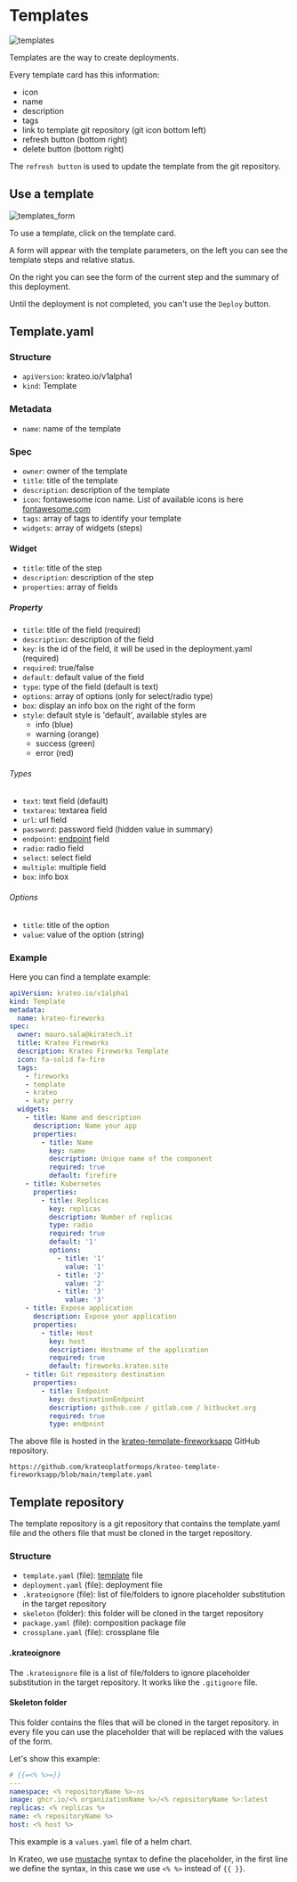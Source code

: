 # Templates

![templates](../media/app/templates.png)

Templates are the way to create deployments.

Every template card has this information:

- icon
- name
- description
- tags
- link to template git repository (git icon bottom left)
- refresh button (bottom right)
- delete button (bottom right)

The `refresh button` is used to update the template from the git repository.

## Use a template

![templates_form](../media/app/templates_form.png)

To use a template, click on the template card.

A form will appear with the template parameters, on the left you can see the template steps and relative status.

On the right you can see the form of the current step and the summary of this deployment.

Until the deployment is not completed, you can't use the `Deploy` button.

## Template.yaml

### Structure

- `apiVersion`: krateo.io/v1alpha1
- `kind`: Template

### Metadata

- `name`: name of the template

### Spec

- `owner`: owner of the template
- `title`: title of the template
- `description`: description of the template
- `icon`: fontawesome icon name. List of available icons is here [fontawesome.com](https://fontawesome.com/icons)
- `tags`: array of tags to identify your template
- `widgets`: array of widgets (steps)

#### Widget

- `title`: title of the step
- `description`: description of the step
- `properties`: array of fields

##### Property

- `title`: title of the field (required)
- `description`: description of the field
- `key`: is the id of the field, it will be used in the deployment.yaml (required)
- `required`: true/false
- `default`: default value of the field
- `type`: type of the field (default is text)
- `options`: array of options (only for select/radio type)
- `box`: display an info box on the right of the form
- `style`: default style is 'default', available styles are
  - info (blue)
  - warning (orange)
  - success (green)
  - error (red)

###### Types

- `text`: text field (default)
- `textarea`: textarea field
- `url`: url field
- `password`: password field (hidden value in summary)
- `endpoint`: [endpoint](./app-settings.md#endpoints) field
- `radio`: radio field
- `select`: select field
- `multiple`: multiple field
- `box`: info box

###### Options

- `title`: title of the option
- `value`: value of the option (string)

### Example

Here you can find a template example:

```yaml
apiVersion: krateo.io/v1alpha1
kind: Template
metadata:
  name: krateo-fireworks
spec:
  owner: mauro.sala@kiratech.it
  title: Krateo Fireworks
  description: Krateo Fireworks Template
  icon: fa-solid fa-fire
  tags:
    - fireworks
    - template
    - krateo
    - katy perry
  widgets:
    - title: Name and description
      description: Name your app
      properties:
        - title: Name
          key: name
          description: Unique name of the component
          required: true
          default: firefire
    - title: Kubernetes
      properties:
        - title: Replicas
          key: replicas
          description: Number of replicas
          type: radio
          required: true
          default: '1'
          options:
            - title: '1'
              value: '1'
            - title: '2'
              value: '2'
            - title: '3'
              value: '3'
    - title: Expose application
      description: Expose your application
      properties:
        - title: Host
          key: host
          description: Hostname of the application
          required: true
          default: fireworks.krateo.site
    - title: Git repository destination
      properties:
        - title: Endpoint
          key: destinationEndpoint
          description: github.com / gitlab.com / bitbucket.org
          required: true
          type: endpoint
```

The above file is hosted in the [krateo-template-fireworksapp](https://github.com/krateoplatformops/krateo-template-fireworksapp/) GitHub repository.

```
https://github.com/krateoplatformops/krateo-template-fireworksapp/blob/main/template.yaml
```

## Template repository

The template repository is a git repository that contains the template.yaml file and the others file that must be cloned in the target repository.

### Structure

- `template.yaml` (file): [template](#templateyaml) file
- `deployment.yaml` (file): deployment file
- `.krateoignore` (file): list of file/folders to ignore placeholder substitution in the target repository
- `skeleton` (folder): this folder will be cloned in the target repository
- `package.yaml` (file): composition package file
- `crossplane.yaml` (file): crossplane file

#### .krateoignore

The `.krateoignore` file is a list of file/folders to ignore placeholder substitution in the target repository.
It works like the `.gitignore` file.

#### Skeleton folder

This folder contains the files that will be cloned in the target repository.
in every file you can use the placeholder that will be replaced with the values of the form.

Let's show this example:

```yaml
# {{=<% %>=}}
---
namespace: <% repositoryName %>-ns
image: ghcr.io/<% organizationName %>/<% repositoryName %>:latest
replicas: <% replicas %>
name: <% repositoryName %>
host: <% host %>
```

This example is a `values.yaml` file of a helm chart.

In Krateo, we use [mustache](https://mustache.github.io/) syntax to define the placeholder, in the first line we define the syntax, in this case we use `<% %>` instead of `{{ }}`.
